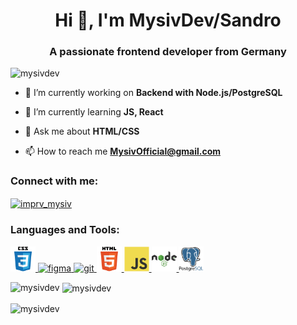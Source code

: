<h1 align="center">Hi 👋, I'm MysivDev/Sandro</h1>
<h3 align="center">A passionate frontend developer from Germany</h3>

<p align="left"> <img src="https://komarev.com/ghpvc/?username=mysivdev&label=Profile%20views&color=0e75b6&style=flat" alt="mysivdev" /> </p>

- 🔭 I’m currently working on **Backend with Node.js/PostgreSQL**

- 🌱 I’m currently learning **JS, React**

- 💬 Ask me about **HTML/CSS**

- 📫 How to reach me **MysivOfficial@gmail.com**

<h3 align="left">Connect with me:</h3>
<p align="left">
<a href="https://instagram.com/imprv_mysiv" target="blank"><img align="center" src="https://raw.githubusercontent.com/rahuldkjain/github-profile-readme-generator/master/src/images/icons/Social/instagram.svg" alt="imprv_mysiv" height="30" width="40" /></a>
</p>

<h3 align="left">Languages and Tools:</h3>
<p align="left"> <a href="https://www.w3schools.com/css/" target="_blank" rel="noreferrer"> <img src="https://raw.githubusercontent.com/devicons/devicon/master/icons/css3/css3-original-wordmark.svg" alt="css3" width="40" height="40"/> </a> <a href="https://www.figma.com/" target="_blank" rel="noreferrer"> <img src="https://www.vectorlogo.zone/logos/figma/figma-icon.svg" alt="figma" width="40" height="40"/> </a> <a href="https://git-scm.com/" target="_blank" rel="noreferrer"> <img src="https://www.vectorlogo.zone/logos/git-scm/git-scm-icon.svg" alt="git" width="40" height="40"/> </a> <a href="https://www.w3.org/html/" target="_blank" rel="noreferrer"> <img src="https://raw.githubusercontent.com/devicons/devicon/master/icons/html5/html5-original-wordmark.svg" alt="html5" width="40" height="40"/> </a> <a href="https://developer.mozilla.org/en-US/docs/Web/JavaScript" target="_blank" rel="noreferrer"> <img src="https://raw.githubusercontent.com/devicons/devicon/master/icons/javascript/javascript-original.svg" alt="javascript" width="40" height="40"/> </a> <a href="https://nodejs.org" target="_blank" rel="noreferrer"> <img src="https://raw.githubusercontent.com/devicons/devicon/master/icons/nodejs/nodejs-original-wordmark.svg" alt="nodejs" width="40" height="40"/> </a> <a href="https://www.postgresql.org" target="_blank" rel="noreferrer"> <img src="https://raw.githubusercontent.com/devicons/devicon/master/icons/postgresql/postgresql-original-wordmark.svg" alt="postgresql" width="40" height="40"/> </a> </p>

<p><img align="left" src="https://github-readme-stats.vercel.app/api/top-langs?username=mysivdev&show_icons=true&locale=en&layout=compact" alt="mysivdev" /></p>

<p>&nbsp;<img align="center" src="https://github-readme-stats.vercel.app/api?username=mysivdev&show_icons=true&locale=en" alt="mysivdev" /></p>

<p><img align="center" src="https://github-readme-streak-stats.herokuapp.com/?user=mysivdev&" alt="mysivdev" /></p>
